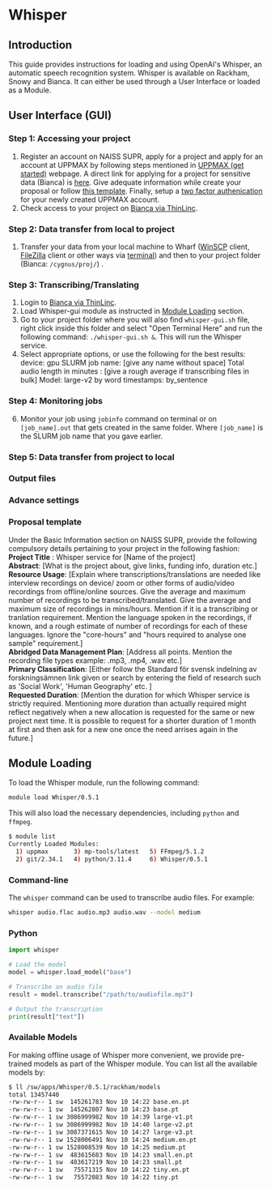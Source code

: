 # Whisper

## Introduction

This guide provides instructions for loading and using OpenAI's Whisper, an
automatic speech recognition system. Whisper is available on Rackham,
Snowy and Bianca. It can either be used through a User Interface or loaded as a Module.


## User Interface (GUI)

### Step 1: Accessing your project
1. Register an account on NAISS SUPR, apply for a project and apply for an account at UPPMAX by following steps mentioned in [UPPMAX (get started)](https://www.uu.se/en/centre/uppmax/get-started/create-account-and-apply-for-project/user-account) webpage. A direct link for applying for a project for sensitive data (Bianca) is [here](https://supr.naiss.se/round/senssmall2024/create_proposal/?). Give adequate information while create your proposal or follow [this template](#proposal-template). Finally, setup a [two factor authenication](https://www.uu.se/en/centre/uppmax/get-started/2-factor) for your newly created UPPMAX account.
2. Check access to your project on [Bianca via ThinLinc](https://bianca.uppmax.uu.se/).


### Step 2: Data transfer from local to project  
1. Transfer your data from your local machine to Wharf ([WinSCP](http://docs.uppmax.uu.se/cluster_guides/transfer_bianca/#winscp-windows) client, [FileZilla](http://docs.uppmax.uu.se/cluster_guides/transfer_bianca/#filezilla-linuxmacoswindows) client or other ways via [terminal](http://docs.uppmax.uu.se/cluster_guides/transfer_bianca/)) and then to your project folder (Bianca: `/cygnus/proj/`) .

### Step 3: Transcribing/Translating  
1. Login to [Bianca via ThinLinc](https://bianca.uppmax.uu.se/).
2. Load Whisper-gui module as instructed in [Module Loading](http://docs.uppmax.uu.se/software/whisper/#module-loading) section.  
3. Go to your project folder where you will also find `whisper-gui.sh` file, right click inside this folder and select "Open Terminal Here" and run the following command: `./whisper-gui.sh &`. This will run the Whisper service.  
4. Select appropriate options, or use the following for the best results:
   device: gpu
   SLURM job name: [give any name without space]
   Total audio length in minutes : [give a rough average if transcribing files in bulk]
   Model: large-v2
   by word timestamps: by_sentence

### Step 4: Monitoring jobs  
6. Monitor your job using `jobinfo` command on terminal or on `[job_name].out` that gets created in the same folder. Where `[job_name]` is the SLURM job name that you gave earlier.


### Step 5: Data transfer from project to local

### Output files

### Advance settings

### <a name="proposal_template"></a>Proposal template
Under the Basic Information section on NAISS SUPR, provide the following compulsory details pertaining to your project in the following fashion:  
**Project Title** : Whisper service for [Name of the project]   
**Abstract**: [What is the project about, give links, funding info, duration etc.]  
**Resource Usage**:  [Explain where transcriptions/translations are needed like interview recordings on device/ zoom or other forms of audio/video recordings from offline/online sources. Give the average and maximum number of recordings to be transcribed/translated. Give the average and maximum size of recordings in mins/hours. Mention if it is a transcribing or tranlation requirement. Mention the language spoken in the recordings, if known, and a rough estimate of number of recordings for each of these languages. Ignore the "core-hours" and "hours required to analyse one sample" requirement.]  
**Abridged Data Management Plan**:  [Address all points. Mention the recording file types example: .mp3, .mp4, .wav etc.]  
**Primary Classification**: [Either follow the  Standard för svensk indelning av forskningsämnen link given or search by entering the field of research such as 'Social Work', 'Human Geography' etc. ]  
**Requested Duration**: [Mention the duration for which Whisper service is strictly required. Mentioning more duration than actually required might reflect negatively when a new allocation is requested for the same or new project next time. It is possible to request for a shorter duration of 1 month at first and then ask for a new one once the need arrises again in the future.]   







## Module Loading

To load the Whisper module, run the following command:


```bash
module load Whisper/0.5.1
```

This will also load the necessary dependencies, including `python`
and `ffmpeg`.

```bash
$ module list
Currently Loaded Modules:
  1) uppmax       3) mp-tools/latest   5) FFmpeg/5.1.2
  2) git/2.34.1   4) python/3.11.4     6) Whisper/0.5.1
```  

### Command-line

The `whisper` command can be used to transcribe audio files. For example:

```bash
whisper audio.flac audio.mp3 audio.wav --model medium
```

### Python

```python title="example.py"
import whisper

# Load the model
model = whisper.load_model("base")

# Transcribe an audio file
result = model.transcribe("/path/to/audiofile.mp3")

# Output the transcription
print(result["text"])

```

### Available Models

For making offline usage of Whisper more convenient, we provide
pre-trained models as part of the Whisper module. You can list
all the available models by:

```bash
$ ll /sw/apps/Whisper/0.5.1/rackham/models
total 13457440
-rw-rw-r-- 1 sw  145261783 Nov 10 14:22 base.en.pt
-rw-rw-r-- 1 sw  145262807 Nov 10 14:23 base.pt
-rw-rw-r-- 1 sw 3086999982 Nov 10 14:39 large-v1.pt
-rw-rw-r-- 1 sw 3086999982 Nov 10 14:40 large-v2.pt
-rw-rw-r-- 1 sw 3087371615 Nov 10 14:27 large-v3.pt
-rw-rw-r-- 1 sw 1528006491 Nov 10 14:24 medium.en.pt
-rw-rw-r-- 1 sw 1528008539 Nov 10 14:25 medium.pt
-rw-rw-r-- 1 sw  483615683 Nov 10 14:23 small.en.pt
-rw-rw-r-- 1 sw  483617219 Nov 10 14:23 small.pt
-rw-rw-r-- 1 sw   75571315 Nov 10 14:22 tiny.en.pt
-rw-rw-r-- 1 sw   75572083 Nov 10 14:22 tiny.pt
```

